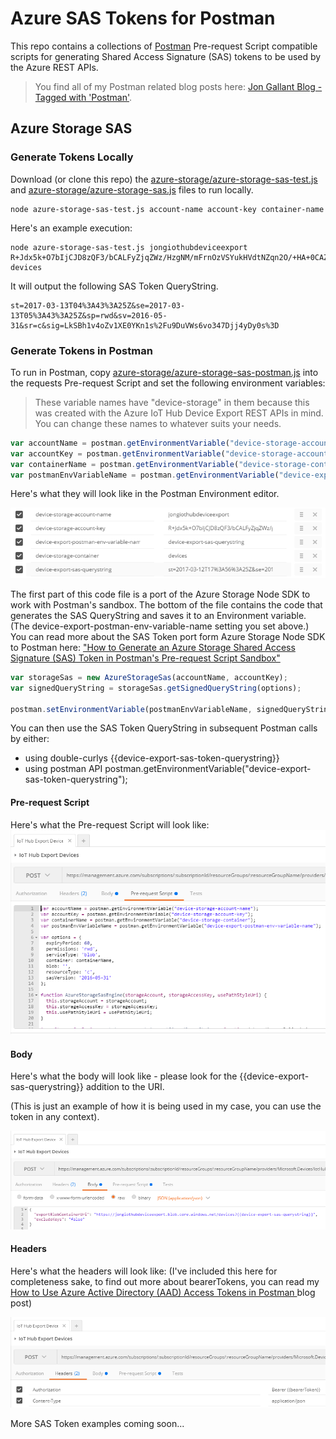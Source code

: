 # Azure SAS Tokens for Postman

This repo contains a collections of [Postman](http://getpostman.com) Pre-request Script compatible scripts for generating Shared Access Signature (SAS) tokens to be used by the Azure REST APIs.

> You find all of my Postman related blog posts here: [Jon Gallant Blog - Tagged with 'Postman'](http://blog.jongallant.com/tags/postman/).

## Azure Storage SAS

### Generate Tokens Locally
Download (or clone this repo) the [azure-storage/azure-storage-sas-test.js](azure-storage/azure-storage-sas-test.js) and [azure-storage/azure-storage-sas.js](azure-storage/azure-storage-sas.js) files to run locally.

```
node azure-storage-sas-test.js account-name account-key container-name
```

Here's an example execution:
```
node azure-storage-sas-test.js jongiothubdeviceexport R+Jdx5k+O7bIjCJD8zQF3/bCALFyZjqZWz/HzgNM/mFrnOzVSYukHVdtNZqn2O/+HA+0CAZGVuKz3tqh7Lw== devices
```

It will output the following SAS Token QueryString.
```
st=2017-03-13T04%3A43%3A25Z&se=2017-03-13T05%3A43%3A25Z&sp=rwd&sv=2016-05-31&sr=c&sig=LkSBh1v4oZv1XE0YKn1s%2Fu9DuVWs6vo347Djj4yDy0s%3D

```

### Generate Tokens in Postman
To run in Postman, copy [azure-storage/azure-storage-sas-postman.js](azure-storage/azure-storage-sas-postman.js) into the requests Pre-request Script and set the following environment variables:

> These variable names have "device-storage" in them because this was created with the Azure IoT Hub Device Export REST APIs in mind. You can change these names to whatever suits your needs.

``` javascript
var accountName = postman.getEnvironmentVariable("device-storage-account-name");
var accountKey = postman.getEnvironmentVariable("device-storage-account-key");
var containerName = postman.getEnvironmentVariable("device-storage-container");
var postmanEnvVariableName = postman.getEnvironmentVariable("device-export-postman-env-variable-name"); // This must match the name you use in subsequent requests.
```

Here's what they will look like in the Postman Environment editor.

![](assets/azure-storage-postman-variables.png)

The first part of this code file is a port of the Azure Storage Node SDK to work with Postman's sandbox.  The bottom of the file contains the code that generates the SAS QueryString and saves it to an Environment variable.  (The device-export-postman-env-variable-name setting you set above.)  You can read more about the SAS Token port form Azure Storage Node SDK to Postman here: ["How to Generate an Azure Storage Shared Access Signature (SAS) Token in Postman's Pre-request Script Sandbox"](http://blog.jongallant.com/azure-storage-sas-token-postman)

``` javascript
var storageSas = new AzureStorageSas(accountName, accountKey);
var signedQueryString = storageSas.getSignedQueryString(options);

postman.setEnvironmentVariable(postmanEnvVariableName, signedQueryString);
```

You can then use the SAS Token QueryString in subsequent Postman calls by either:

 - using double-curlys {{device-export-sas-token-querystring}}
 - using postman API postman.getEnvironmentVariable("device-export-sas-token-querystring");

#### Pre-request Script
Here's what the Pre-request Script will look like:
![](assets/azure-storage-pre-request-script.png)

#### Body
Here's what the body will look like - please look for the {{device-export-sas-querystring}} addition to the URI.

(This is just an example of how it is being used in my case, you can use the token in any context).

![](assets/azure-storage-body.png)

#### Headers
Here's what the headers will look like:
(I've included this here for completeness sake, to find out more about bearerTokens, you can read my [How to Use Azure Active Directory (AAD) Access Tokens in Postman
](http://blog.jongallant.com/2017/03/azure-active-directory-access-tokens-postman/) blog post)

![](assets/azure-storage-headers.png)


More SAS Token examples coming soon...